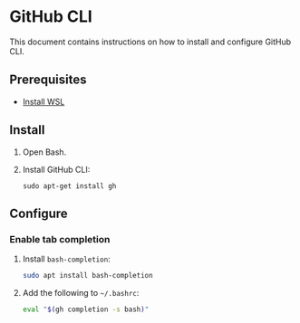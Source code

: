# GitHub CLI

This document contains instructions on how to install and configure GitHub CLI.

## Prerequisites

- [Install WSL](wsl.md)

## Install

1. Open Bash.

1. Install GitHub CLI:

    ```console
    sudo apt-get install gh
    ```

## Configure

### Enable tab completion

1. Install `bash-completion`:

    ```bash
    sudo apt install bash-completion
    ```

1. Add the following to `~/.bashrc`:

    ```bash
    eval "$(gh completion -s bash)"
    ```
